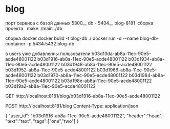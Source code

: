 # blog
порт сервиса с базой данных 5300__
db - 5434__
blog-8181
 сборка проекта 
  make
  ./main
  ./db
  
 сборка docker 
 docker build -t blog-db ./
 docker run -d --name blog-db-container -p 5434:5432 blog-db

в users уже добавленны пользователи 
b03d13da-ab8a-11ec-90e5-acde48001122
b03d1916-ab8a-11ec-90e5-acde48001122
b03d1934-ab8a-11ec-90e5-acde48001122
b03d1948-ab8a-11ec-90e5-acde48001122
b03d1952-ab8a-11ec-90e5-acde48001122
b03d1966-ab8a-11ec-90e5-acde48001122
b03d1970-ab8a-11ec-90e5-acde48001122
b03d1984-ab8a-11ec-90e5-acde48001122
b03d198e-ab8a-11ec-90e5-acde48001122
b03d19a2-ab8a-11ec-90e5-acde48001122


GET http://localhost:8181/blog/b03d1916-ab8a-11ec-90e5-acde48001122

POST http://localhost:8181/blog
Content-Type: application/json

{
  "user_id": "b03d1916-ab8a-11ec-90e5-acde48001122",
 "header":"head",
 "text":"text",
 "tags":["one","two"]
}
